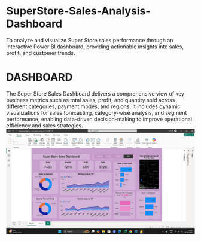 # SuperStore-Sales-Analysis-Dashboard
To analyze and visualize Super Store sales performance through an interactive Power BI dashboard, providing actionable insights into sales, profit, and customer trends.

# DASHBOARD
The Super Store Sales Dashboard delivers a comprehensive view of key business metrics such as total sales, profit, and quantity sold across different categories, payment modes, and regions. It includes dynamic visualizations for sales forecasting, category-wise analysis, and segment performance, enabling data-driven decision-making to improve operational efficiency and sales strategies.
![image alt](https://github.com/haritha090/SuperStore-Sales-Analysis-Dashboard/blob/main/Screenshot%20(141).png?raw=true)
